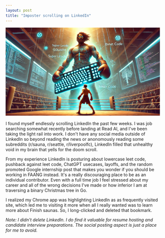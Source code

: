 ```yaml
---
layout: post
title: "Imposter scrolling on LinkedIn"
---
```


![](/images/posts/doomscroll-goliath-keyboard.webp)

I found myself endlessly scrolling LinkedIn the past few weeks. I was job searching somewhat recently before landing at Read AI, and I've been taking the light rail into work. I don't have any social media outside of LinkedIn so beyond reading the news or anonomously reading some subreddits (r/sauna, r/seattle, r/liverpoolfc), LinkedIn filled that unhealthy void in my brain that yells for the doom scroll.

From my experience LinkedIn is posturing about lowercase leet code, pushback against leet code, ChatGPT usecases, layoffs, and the random promoted Google internship post that makes you wonder if you should be working in FAANG instead. It's a really discouraging place to be as an individual contributor. Even with a full time job I feel stressed about my career and all of the wrong decisions I've made or how inferior I am at traversing a binary Christmas tree in Go.

I realized my Chrome app was highlighting LinkedIn as as frequently visited site, which led me to visiting it more when all I really wanted was to learn more about Finish saunas. So, I long-clicked and deleted that bookmark.

_Note: I didn't delete LinkedIn. I do find it valuable for resume hosting and candidate interview preparations. The social posting aspect is just a place for me to avoid._